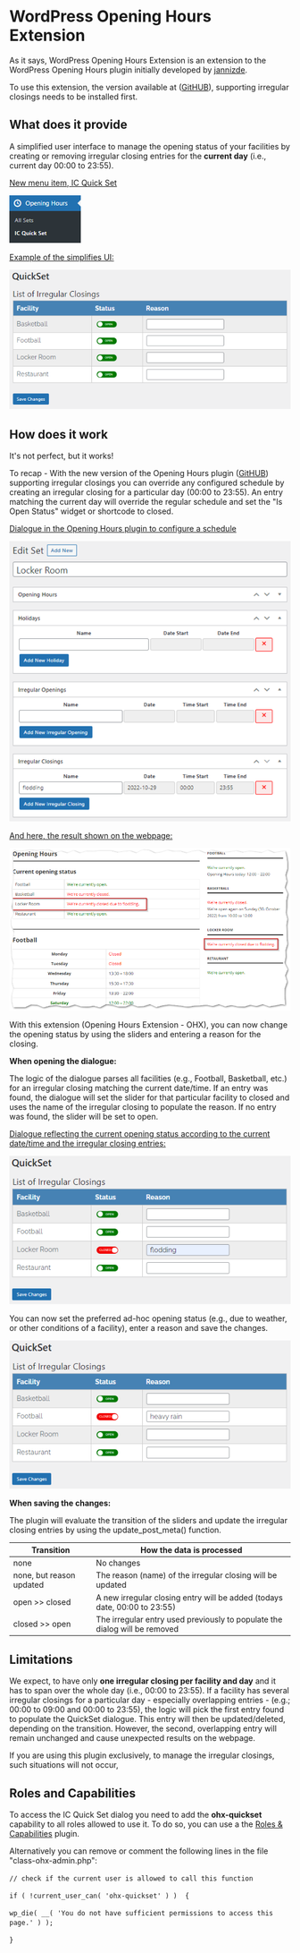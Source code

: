 # WordPress Opening Hours Extension

As it says,  WordPress Opening Hours Extension is an extension to the WordPress Opening Hours plugin initially developed by [jannizde](https://github.com/janizde/WP-Opening-Hours).

To use this extension, the version available at ([GitHUB](https://github.com/Jannico23/WP-Opening-Hours)), supporting irregular closings needs to be installed first.

## What does it provide

A simplified user interface to manage the opening status of your facilities by creating or removing irregular closing entries for the **current day** (i.e., current day 00:00 to 23:55).

<u>New menu item, IC Quick Set</u>

![menu](doc/screenshots/ic_quickset_menu.png)

<u>Example of the simplifies UI:</u>

![dialog01](doc/screenshots/ic_quickset_01.png)

## How does it work

It's not perfect, but it works!

To recap - With the new version of the Opening Hours plugin ([GitHUB](https://github.com/Jannico23/WP-Opening-Hours)) supporting irregular closings you can override any configured schedule by creating an irregular closing for a particular day (00:00 to 23:55). An entry matching the current day will override the regular schedule and set the "Is Open Status" widget or shortcode to closed.

<u>Dialogue in the Opening Hours plugin to configure a schedule</u>

![ic01](doc/screenshots/ic_admin_01.png)



<u>And here, the result shown on the webpage:</u>

![page01](doc/screenshots/oh_page03.png)



With this extension (Opening Hours Extension - OHX), you can now change the opening status by using the sliders and entering a reason for the closing.

**When opening the dialogue:**

The logic of the dialogue parses all facilities (e.g., Football, Basketball, etc.) for an irregular closing matching the current date/time. If an entry was found,  the dialogue will set the slider for that particular facility to closed and uses the name of the irregular closing to populate the reason. If no entry was found, the slider will be set to open.

<u>Dialogue reflecting the current opening status according to the current date/time and the irregular closing entries:</u>

![dialogue02](doc/screenshots/ic_quickset_02.png)

You can now set the preferred ad-hoc opening status (e.g., due to weather, or other conditions of a facility), enter a reason and save the changes.

![dialogue03](doc/screenshots/ic_quickset_03.png)

**When saving the changes:**

The plugin will evaluate the transition of the sliders and update the irregular closing entries by using the update_post_meta() function.

| Transition               | How the data is processed                                    |
| ------------------------ | ------------------------------------------------------------ |
| none                     | No changes                                                   |
| none, but reason updated | The reason (name) of the irregular closing will be updated   |
| open >> closed           | A new irregular closing entry will be added (todays date, 00:00 to 23:55) |
| closed >> open           | The irregular entry used previously to populate the dialog will be removed |



## Limitations

We expect, to have only **one irregular closing per facility and day** and it has to span over the whole day (i.e., 00:00 to 23:55). If a facility has several irregular closings for a particular day - especially overlapping entries -  (e.g.; 00:00 to 09:00 and 00:00 to 23:55), the logic will pick the first entry found to populate the QuickSet dialogue. This entry will then be updated/deleted, depending on the transition. However, the second, overlapping entry will remain unchanged and cause unexpected results on the webpage.

If you are using this plugin exclusively, to manage the irregular closings, such situations will not occur, 



## Roles and Capabilities

To access the IC Quick Set dialog you need to add the **ohx-quickset** capability to all roles allowed to use it. To do so, you can use a the [Roles & Capabilities](https://wordpress.org/plugins/leira-roles/) plugin.

Alternatively you can remove or comment the following lines in the file "class-ohx-admin.php":

`// check if the current user is allowed to call this function`

`if ( !current_user_can( 'ohx-quickset' ) )  {`

​    `wp_die( __( 'You do not have sufficient permissions to access this page.' ) );`

 `}`



